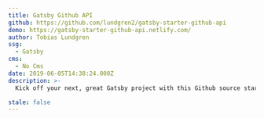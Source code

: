 ```yaml
---
title: Gatsby Github API
github: https://github.com/lundgren2/gatsby-starter-github-api
demo: https://gatsby-starter-github-api.netlify.com/
author: Tobias Lundgren
ssg:
  - Gatsby
cms:
  - No Cms
date: 2019-06-05T14:38:24.000Z
description: >-
  Kick off your next, great Gatsby project with this Github source starter based on gatsby-source-github-api

stale: false
---
```

